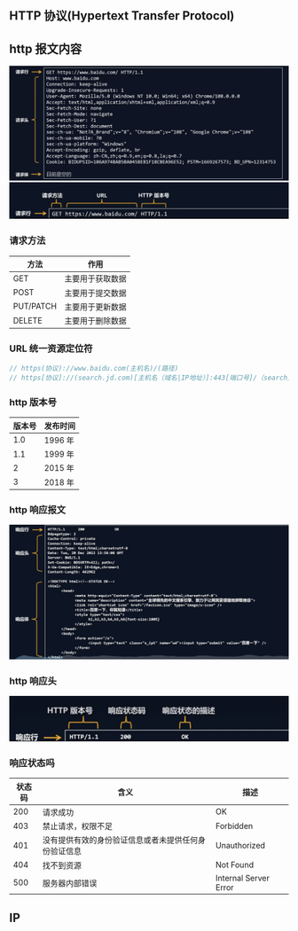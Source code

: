 ## HTTP 协议(Hypertext Transfer Protocol)

## http 报文内容

![http请求报文](/http.png)
![http请求行](/请求行.png)

### 请求方法

| 方法      | 作用             |
| --------- | ---------------- |
| GET       | 主要用于获取数据 |
| POST      | 主要用于提交数据 |
| PUT/PATCH | 主要用于更新数据 |
| DELETE    | 主要用于删除数据 |

### URL 统一资源定位符

```js
// https(协议)://www.baidu.com(主机名)/(路径)
// https[协议]://(search.jd.com)[主机名（域名|IP地址）]:443[端口号]/（search）[路径]?（keyword=oneplus&psort=3）[查询字符串]
```

### http 版本号

| 版本号 | 发布时间 |
| ------ | -------- |
| 1.0    | 1996 年  |
| 1.1    | 1999 年  |
| 2      | 2015 年  |
| 3      | 2018 年  |

### http 响应报文

![http响应报文](/http响应报文.png)

### http 响应头

![http响应头](/http响应头.png)

### 响应状态吗

| 状态码 | 含义           | 描述                  |
| ------ | -------------- | --------------------- |
| 200    | 请求成功       | OK                    |
| 403    | 禁止请求，权限不足       | Forbidden             |
| 401    |   没有提供有效的身份验证信息或者未提供任何身份验证信息    | Unauthorized             |
| 404    | 找不到资源     | Not Found             |
| 500    | 服务器内部错误 | Internal Server Error |


## IP
